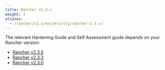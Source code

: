 ```yaml
---
title: Rancher v2.3.x
weight: 3
aliases:
  - /rancher/v2.x/en/security/rancher-2.3.x/
---
```


The relevant Hardening Guide and Self Assessment guide depends on your Rancher version:

- [Rancher v2.3.5](./rancher-v2.3.5)
- [Rancher v2.3.3](./rancher-v2.3.3)
- [Rancher v2.3.0](./rancher-v2.3.0)